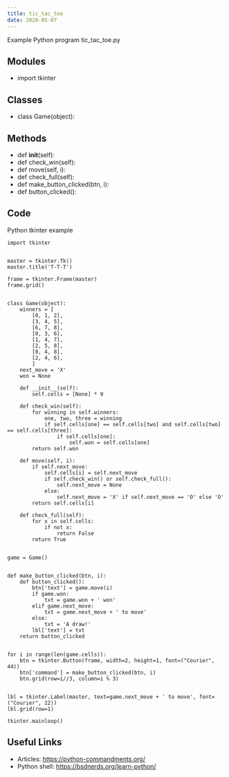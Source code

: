 ```yaml
---
title: tic_tac_toe
date: 2020-05-07
---
```

Example Python program tic_tac_toe.py

## Modules

* import tkinter

## Classes

* class Game(object):

## Methods

* def __init__(self):
* def check_win(self):
* def move(self, i):
* def check_full(self):
* def make_button_clicked(btn, i):
* def button_clicked():

## Code

Python tkinter example

    
    import tkinter
    
    
    master = tkinter.Tk()
    master.title('T-T-T')
    
    frame = tkinter.Frame(master)
    frame.grid()
    
    
    class Game(object):
        winners = [
            [0, 1, 2],
            [3, 4, 5],
            [6, 7, 8],
            [0, 3, 6],
            [1, 4, 7],
            [2, 5, 8],
            [0, 4, 8],
            [2, 4, 6],
            ]
        next_move = 'X'
        won = None
    
        def __init__(self):
            self.cells = [None] * 9
    
        def check_win(self):
            for winning in self.winners:
                one, two, three = winning
                if self.cells[one] == self.cells[two] and self.cells[two] == self.cells[three]:
                    if self.cells[one]:
                        self.won = self.cells[one]
            return self.won
    
        def move(self, i):
            if self.next_move:
                self.cells[i] = self.next_move
                if self.check_win() or self.check_full():
                    self.next_move = None
                else:
                    self.next_move = 'X' if self.next_move == 'O' else 'O'
            return self.cells[i]
    
        def check_full(self):
            for x in self.cells:
                if not x:
                    return False
            return True
    
    
    game = Game()
    
    
    def make_button_clicked(btn, i):
        def button_clicked():
            btn['text'] = game.move(i)
            if game.won:
                txt = game.won + ' won'
            elif game.next_move:
                txt = game.next_move + ' to move'
            else:
                txt = 'A draw!'
            lbl['text'] = txt
        return button_clicked
    
    
    for i in range(len(game.cells)):
        btn = tkinter.Button(frame, width=2, height=1, font=("Courier", 44))
        btn['command'] = make_button_clicked(btn, i)
        btn.grid(row=i//3, column=i % 3)
    
    
    lbl = tkinter.Label(master, text=game.next_move + ' to move', font=("Courier", 22))
    lbl.grid(row=1)
    
    tkinter.mainloop()
    

## Useful Links

- Articles: https://python-commandments.org/
- Python shell: https://bsdnerds.org/learn-python/
